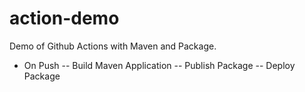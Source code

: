 # action-demo
Demo of Github Actions with Maven and Package. 

- On Push
-- Build Maven Application
-- Publish Package
-- Deploy Package

